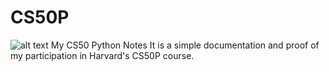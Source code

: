 # CS50P
![alt text](https://1000logos.net/wp-content/uploads/2017/02/Harvard-Logo-Meaning-history.jpg "Harvard Logo")
My CS50 Python Notes
It is a simple documentation and proof of my participation in Harvard's CS50P course.
